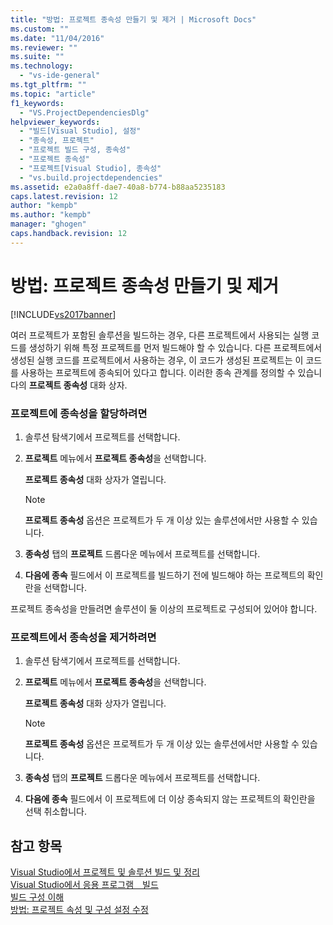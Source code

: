 ```yaml
---
title: "방법: 프로젝트 종속성 만들기 및 제거 | Microsoft Docs"
ms.custom: ""
ms.date: "11/04/2016"
ms.reviewer: ""
ms.suite: ""
ms.technology: 
  - "vs-ide-general"
ms.tgt_pltfrm: ""
ms.topic: "article"
f1_keywords: 
  - "VS.ProjectDependenciesDlg"
helpviewer_keywords: 
  - "빌드[Visual Studio], 설정"
  - "종속성, 프로젝트"
  - "프로젝트 빌드 구성, 종속성"
  - "프로젝트 종속성"
  - "프로젝트[Visual Studio], 종속성"
  - "vs.build.projectdependencies"
ms.assetid: e2a0a8ff-dae7-40a8-b774-b88aa5235183
caps.latest.revision: 12
author: "kempb"
ms.author: "kempb"
manager: "ghogen"
caps.handback.revision: 12
---
```

# 방법: 프로젝트 종속성 만들기 및 제거
[!INCLUDE[vs2017banner](../code-quality/includes/vs2017banner.md)]

여러 프로젝트가 포함된 솔루션을 빌드하는 경우, 다른 프로젝트에서 사용되는 실행 코드를 생성하기 위해 특정 프로젝트를 먼저 빌드해야 할 수 있습니다.  다른 프로젝트에서 생성된 실행 코드를 프로젝트에서 사용하는 경우, 이 코드가 생성된 프로젝트는 이 코드를 사용하는 프로젝트에 종속되어 있다고 합니다.  이러한 종속 관계를 정의할 수 있습니다의  **프로젝트 종속성** 대화 상자.  
  
### 프로젝트에 종속성을 할당하려면  
  
1.  솔루션 탐색기에서 프로젝트를 선택합니다.  
  
2.  **프로젝트** 메뉴에서 **프로젝트 종속성**을 선택합니다.  
  
     **프로젝트 종속성** 대화 상자가 열립니다.  
  
    > [!NOTE]
    >  **프로젝트 종속성** 옵션은 프로젝트가 두 개 이상 있는 솔루션에서만 사용할 수 있습니다.  
  
3.  **종속성** 탭의 **프로젝트** 드롭다운 메뉴에서 프로젝트를 선택합니다.  
  
4.  **다음에 종속** 필드에서 이 프로젝트를 빌드하기 전에 빌드해야 하는 프로젝트의 확인란을 선택합니다.  
  
 프로젝트 종속성을 만들려면 솔루션이 둘 이상의 프로젝트로 구성되어 있어야 합니다.  
  
### 프로젝트에서 종속성을 제거하려면  
  
1.  솔루션 탐색기에서 프로젝트를 선택합니다.  
  
2.  **프로젝트** 메뉴에서 **프로젝트 종속성**을 선택합니다.  
  
     **프로젝트 종속성** 대화 상자가 열립니다.  
  
    > [!NOTE]
    >  **프로젝트 종속성** 옵션은 프로젝트가 두 개 이상 있는 솔루션에서만 사용할 수 있습니다.  
  
3.  **종속성** 탭의 **프로젝트** 드롭다운 메뉴에서 프로젝트를 선택합니다.  
  
4.  **다음에 종속** 필드에서 이 프로젝트에 더 이상 종속되지 않는 프로젝트의 확인란을 선택 취소합니다.  
  
## 참고 항목  
 [Visual Studio에서 프로젝트 및 솔루션 빌드 및 정리](../ide/building-and-cleaning-projects-and-solutions-in-visual-studio.md)   
 [Visual Studio에서 응용 프로그램　빌드](../ide/compiling-and-building-in-visual-studio.md)   
 [빌드 구성 이해](../ide/understanding-build-configurations.md)   
 [방법: 프로젝트 속성 및 구성 설정 수정](http://msdn.microsoft.com/ko-kr/e7184bc5-2f2b-4b4f-aa9a-3ecfcbc48b67)